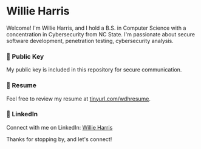 # Willie Harris

Welcome! I'm Willie Harris, and I hold a B.S. in Computer Science with a concentration in Cybersecurity from NC State. I'm passionate about secure software development, penetration testing, cybersecurity analysis.

### 🔑 Public Key
My public key is included in this repository for secure communication.

### 📄 Resume
Feel free to review my resume at [tinyurl.com/wdhresume](https://tinyurl.com/wdhresume).

### 💼 LinkedIn
Connect with me on LinkedIn: [Willie Harris](https://www.linkedin.com/in/willie-harrisjr/)

Thanks for stopping by, and let's connect!